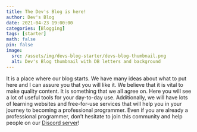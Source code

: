 ```yaml
---
title: The Dev's Blog is here!
author: Dev's Blog
date: 2021-04-23 19:00:00
categories: [Blogging]
tags: [starter]
math: false
pin: false
image:
  src: /assets/img/devs-blog-starter/devs-blog-thumbnail.png
  alt: Dev's Blog thumbnail with DB letters and background
---
```


It is a place where our blog starts. We have many ideas about what to put here and I can assure you that you will like it. We believe that it is vital to make quality content. It is something that we all agree on. Here you will see a lot of useful tools for your day-to-day use. Additionally, we will have lots of learning websites and free-for-use services that will help you in your journey to becoming a professional programmer. Even if you are already a professional programmer, don’t hesitate to join this community and help people on our  [Discord server](https://discord.com/invite/pyaF47gzRP)!